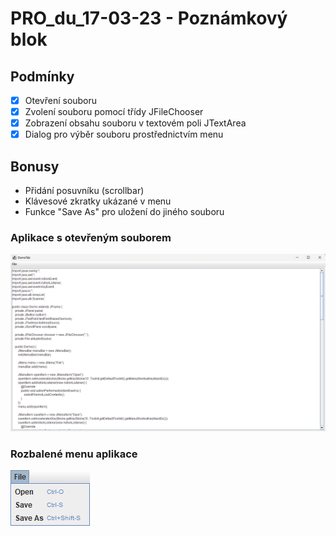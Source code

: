 # PRO_du_17-03-23 - Poznámkový blok
## Podmínky
- [x] Otevření souboru
- [x] Zvolení souboru pomocí třídy JFileChooser
- [x] Zobrazení obsahu souboru v textovém poli JTextArea
- [x] Dialog pro výběr souboru prostřednictvím menu
## Bonusy
- Přidání posuvníku (scrollbar)
- Klávesové zkratky ukázané v menu
- Funkce "Save As" pro uložení do jiného souboru

### Aplikace s otevřeným souborem
![Aplikace s otevřeným souborem](https://github.com/martinjagos/PRO_du_17-03-23/blob/main/images/PRO_DU_img1.png?raw=true)

### Rozbalené menu aplikace
![Rozbalené menu aplikace](https://github.com/martinjagos/PRO_du_17-03-23/blob/main/images/PRO_DU_img2.png?raw=true)

